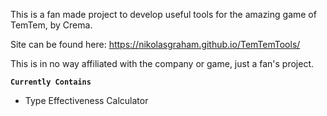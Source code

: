 This is a fan made project to develop useful tools for the amazing game of TemTem, by Crema.

Site can be found here: https://nikolasgraham.github.io/TemTemTools/

This is in no way affiliated with the company or game, just a fan's project.

**``Currently Contains``**

- Type Effectiveness Calculator
